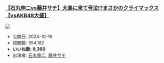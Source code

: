 ### [【石丸伸二vs藤井サチ】大島に来て号泣!?まさかのクライマックス【vsAKB48大盛】](https://www.youtube.com/watch?v=B-ZSyKXT1S8)
[![](https://img.youtube.com/vi/B-ZSyKXT1S8/sddefault.jpg)](https://www.youtube.com/watch?v=B-ZSyKXT1S8)
-   公開日: 2024-10-19
-   視聴数: 354,182
-   **いいね数: 9,360**
-   出演者: [石丸伸二](/rehacq_fan/people/石丸伸二 "wikilink"), [藤井サチ](/rehacq_fan/people/藤井サチ "wikilink")
